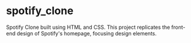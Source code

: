 # spotify_clone
Spotify Clone built using HTML and CSS. This project replicates the front-end design of Spotify's homepage, focusing  design elements.
